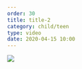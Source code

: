 ```yaml
---
order: 30
title: title-2
category: child/teen
type: video
date: 2020-04-15 10:00
---
```


[![](../../static/images/goal-setting-cover.webp)](../../static/videos/goal-setting.mp4)
